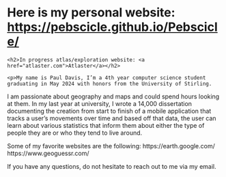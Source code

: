 

<html>
  <body>
    <h1>Here is my personal website: <a href="https://pebscicle.github.io/Pebscicle/">https://pebscicle.github.io/Pebscicle/</a></h1>

    <h2>In progress atlas/exploration website: <a href="atlaster.com">Atlaster</a></h2>

    <p>My name is Paul Davis, I’m a 4th year computer science student graduating in May 2024 with honors from the University of Stirling.
I am passionate about geography and maps and could spend hours looking at them.
In my last year at university, I wrote a 14,000 dissertation documenting the creation from start to finish of a mobile application
that tracks a user’s movements over time and based off that data,
the user can learn about various statistics that inform them about either the type of people they are or who they tend to live around.</p>

  <p>Some of my favorite websites are the following: 
https://earth.google.com/ 
https://www.geoguessr.com/</p>

  <p>If you have any questions, do not hesitate to reach out to me via my email.</p>
  
  </body>
</html>

